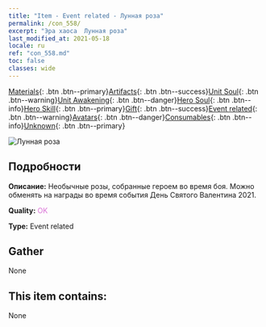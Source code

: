 ```yaml
---
title: "Item - Event related - Лунная роза"
permalink: /con_558/
excerpt: "Эра хаоса  Лунная роза"
last_modified_at: 2021-05-18
locale: ru
ref: "con_558.md"
toc: false
classes: wide
---
```

 [Materials](/ItemsRU/){: .btn .btn--primary}[Artifacts](/ItemsRU/Artifacts/){: .btn .btn--success}[Unit Soul](/ItemsRU/UnitSoul/){: .btn .btn--warning}[Unit Awakening](/ItemsRU/UnitAwakening/){: .btn .btn--danger}[Hero Soul](/ItemsRU/HeroSoul/){: .btn .btn--info}[Hero Skill](/ItemsRU/HeroSkill/){: .btn .btn--primary}[Gift](/ItemsRU/Gift/){: .btn .btn--success}[Event related](/ItemsRU/Events/){: .btn .btn--warning}[Avatars](/ItemsRU/Avatars/){: .btn .btn--danger}[Consumables](/ItemsRU/Consumables/){: .btn .btn--info}[Unknown](/ItemsRU/Unknown/){: .btn .btn--primary}

 ![Лунная роза](/images/t/i_3059.png)

## Подробности
 **Описание:** Необычные розы, собранные героем во время боя. Можно обменять на награды во время события День Святого Валентина 2021.

 **Quality:** <span style="color: #DA70D6">OK</span>

 **Type:** Event related

## Gather

  None

## This item contains:

  None

